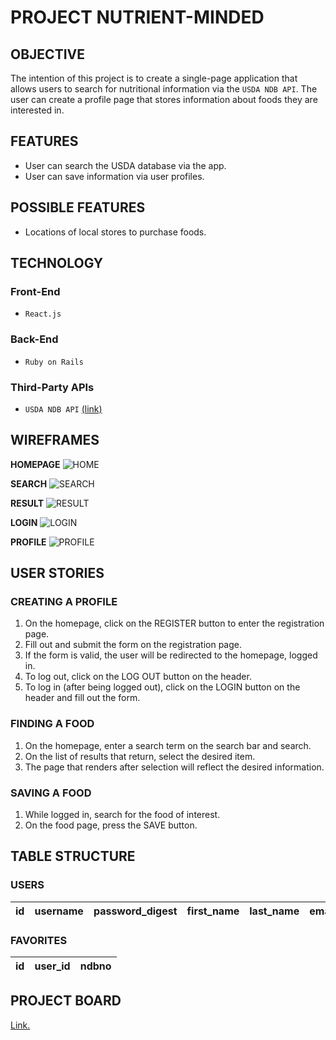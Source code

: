 # PROJECT NUTRIENT-MINDED

## OBJECTIVE
The intention of this project is to create a single-page application that allows users to search for nutritional information via the `USDA NDB API`. The user can create a profile page that stores information about foods they are interested in.

## FEATURES
- User can search the USDA database via the app.
- User can save information via user profiles.

## POSSIBLE FEATURES
- Locations of local stores to purchase foods.

## TECHNOLOGY
### Front-End
- `React.js`

### Back-End
- `Ruby on Rails`

### Third-Party APIs
- `USDA NDB API` [(link)](https://ndb.nal.usda.gov/ndb/doc/index)

## WIREFRAMES
**HOMEPAGE**
![HOME](https://i.imgur.com/rqErNeG.jpg?1)

**SEARCH**
![SEARCH](https://i.imgur.com/IXP8NOa.jpg?1)

**RESULT**
![RESULT](https://i.imgur.com/fjv7ai8.jpg?1)

**LOGIN**
![LOGIN](https://i.imgur.com/UP33fvd.jpg?1)

**PROFILE**
![PROFILE](https://i.imgur.com/QiUXINq.jpg?1)

## USER STORIES
### CREATING A PROFILE
1. On the homepage, click on the REGISTER button to enter the registration page.
2. Fill out and submit the form on the registration page.
3. If the form is valid, the user will be redirected to the homepage, logged in.
4. To log out, click on the LOG OUT button on the header.
5. To log in (after being logged out), click on the LOGIN button on the header and fill out the form.

### FINDING A FOOD
1. On the homepage, enter a search term on the search bar and search.
2. On the list of results that return, select the desired item.
3. The page that renders after selection will reflect the desired information.

### SAVING A FOOD
1. While logged in, search for the food of interest.
2. On the food page, press the SAVE button.

## TABLE STRUCTURE
### USERS
|**id**|**username**|**password_digest**|**first_name**|**last_name**|**email**|
|:-:|:-:|:-:|:-:|:-:|:-:|

### FAVORITES
|**id**|**user_id**|**ndbno**|
|:-:|:-:|:-:|

## PROJECT BOARD
[Link.](https://github.com/danny-eng/nutrition-app/projects/1)
